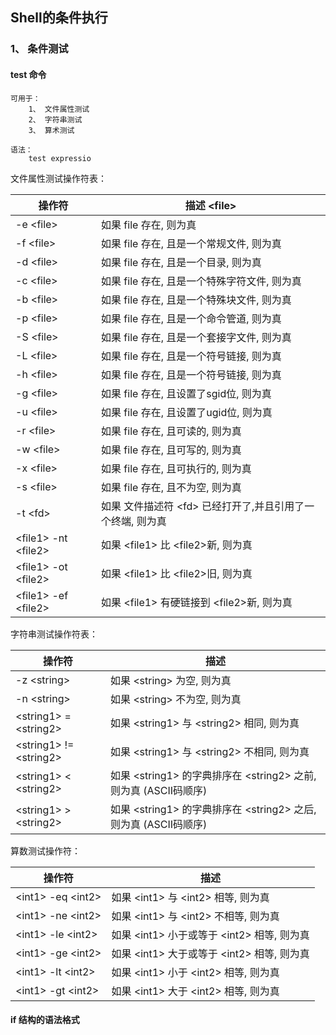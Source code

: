 ## Shell的条件执行

### 1、 条件测试

#### test 命令
    可用于：
        1、 文件属性测试
        2、 字符串测试
        3、 算术测试
    
    语法：
        test expressio


文件属性测试操作符表：

|  操作符 |  描述 &#60;file&#62; |
|----|----|
| -e &#60;file&#62;   | 如果 file 存在, 则为真 |
| -f &#60;file&#62;   | 如果 file 存在, 且是一个常规文件, 则为真 |
| -d &#60;file&#62;  | 如果 file 存在, 且是一个目录, 则为真 |
| -c &#60;file&#62;   | 如果 file 存在, 且是一个特殊字符文件, 则为真 |
| -b &#60;file&#62;   | 如果 file 存在, 且是一个特殊块文件, 则为真 |
| -p &#60;file&#62;   | 如果 file 存在, 且是一个命令管道, 则为真 |
| -S &#60;file&#62;   | 如果 file 存在, 且是一个套接字文件, 则为真|
| -L &#60;file&#62;  | 如果 file 存在, 且是一个符号链接, 则为真 |
| -h &#60;file&#62;   | 如果 file 存在, 且是一个符号链接, 则为真 |
| -g &#60;file&#62;   | 如果 file 存在, 且设置了sgid位, 则为真 |
| -u &#60;file&#62;   | 如果 file 存在, 且设置了ugid位, 则为真 |
| -r &#60;file&#62;   | 如果 file 存在, 且可读的, 则为真 |
| -w &#60;file&#62;  | 如果 file 存在, 且可写的, 则为真|
| -x &#60;file&#62;  | 如果 file 存在, 且可执行的, 则为真|
| -s &#60;file&#62;  | 如果 file 存在, 且不为空, 则为真 |
| -t &#60;fd&#62;     | 如果 文件描述符 &#60;fd&#62; 已经打开了,并且引用了一个终端, 则为真 |
| &#60;file1&#62; -nt &#60;file2&#62;  | 如果 &#60;file1&#62; 比 &#60;file2&#62;新, 则为真 |
| &#60;file1&#62; -ot &#60;file2&#62;  | 如果 &#60;file1&#62; 比 &#60;file2&#62;旧, 则为真 |
| &#60;file1&#62; -ef &#60;file2&#62;  | 如果 &#60;file1&#62; 有硬链接到 &#60;file2&#62;新, 则为真 |



字符串测试操作符表：

| 操作符  | 描述  |
|---|---|
| -z &#60;string&#62;  |如果 &#60;string&#62; 为空, 则为真  |
| -n &#60;string&#62;  |如果 &#60;string&#62; 不为空, 则为真  |
| &#60;string1&#62; = &#60;string2&#62;  |如果 &#60;string1&#62; 与 &#60;string2&#62; 相同, 则为真  |
| &#60;string1&#62; != &#60;string2&#62;  |如果 &#60;string1&#62; 与 &#60;string2&#62; 不相同, 则为真  |
| &#60;string1&#62; < &#60;string2&#62;  |如果 &#60;string1&#62; 的字典排序在 &#60;string2&#62; 之前, 则为真 (ASCII码顺序) |
| &#60;string1&#62; > &#60;string2&#62;  |如果 &#60;string1&#62; 的字典排序在 &#60;string2&#62; 之后, 则为真 (ASCII码顺序)|


算数测试操作符：

| 操作符  | 描述  |
|---|---|
| &#60;int1&#62; -eq &#60;int2&#62;  |如果 &#60;int1&#62; 与 &#60;int2&#62; 相等, 则为真  |
| &#60;int1&#62; -ne &#60;int2&#62;  |如果 &#60;int1&#62; 与 &#60;int2&#62; 不相等, 则为真  |
| &#60;int1&#62; -le &#60;int2&#62;  |如果 &#60;int1&#62; 小于或等于 &#60;int2&#62; 相等, 则为真  |
| &#60;int1&#62; -ge &#60;int2&#62;  |如果 &#60;int1&#62; 大于或等于 &#60;int2&#62; 相等, 则为真  |
| &#60;int1&#62; -lt &#60;int2&#62;  |如果 &#60;int1&#62; 小于 &#60;int2&#62; 相等, 则为真  |
| &#60;int1&#62; -gt &#60;int2&#62;  |如果 &#60;int1&#62; 大于 &#60;int2&#62; 相等, 则为真  |



#### if 结构的语法格式



































 